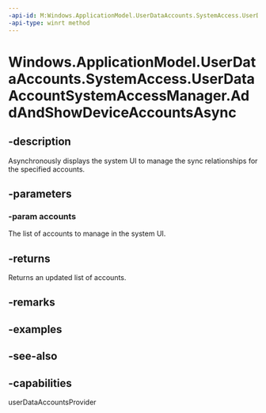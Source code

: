 ----api-id: M:Windows.ApplicationModel.UserDataAccounts.SystemAccess.UserDataAccountSystemAccessManager.AddAndShowDeviceAccountsAsync(Windows.Foundation.Collections.IIterable{Windows.ApplicationModel.UserDataAccounts.SystemAccess.DeviceAccountConfiguration})
-api-type: winrt method
---<!-- Method syntaxpublic Windows.Foundation.IAsyncOperation<Windows.Foundation.Collections.IVectorView<string>> AddAndShowDeviceAccountsAsync(Windows.Foundation.Collections.IIterable<Windows.ApplicationModel.UserDataAccounts.SystemAccess.DeviceAccountConfiguration> accounts)--># Windows.ApplicationModel.UserDataAccounts.SystemAccess.UserDataAccountSystemAccessManager.AddAndShowDeviceAccountsAsync## -descriptionAsynchronously displays the system UI to manage the sync relationships for the specified accounts.## -parameters### -param accountsThe list of accounts to manage in the system UI.## -returnsReturns an updated list of accounts.## -remarks## -examples## -see-also## -capabilitiesuserDataAccountsProvider